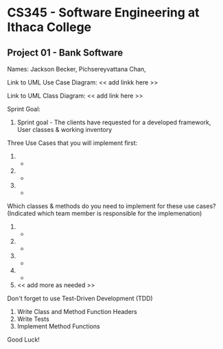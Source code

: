 # CS345 - Software Engineering at Ithaca College
## Project 01 - Bank Software

Names:
Jackson Becker, Pichsereyvattana Chan, 

Link to UML Use Case Diagram:
<< add linkk here >>

Link to UML Class Diagram:
<< add link here >>

Sprint Goal:
1) Sprint goal - The clients have requested for a developed framework, User classes & working inventory

Three Use Cases that you will implement first:
1. -
2. - 
3. - 

Which classes & methods do you need to implement for these use cases?
(Indicated which team member is responsible for the implemenation)
1. -
2. -
3. -
4. -
5. << add more as needed >>

Don't forget to use Test-Driven Development (TDD)
1. Write Class and Method Function Headers
2. Write Tests
3. Implement Method Functions

Good Luck!

